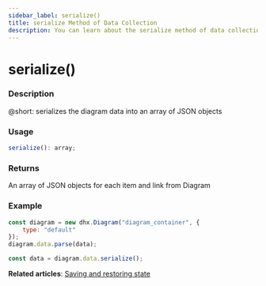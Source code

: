 ```yaml
---
sidebar_label: serialize()
title: serialize Method of Data Collection
description: You can learn about the serialize method of data collection in the documentation of the DHTMLX JavaScript Diagram library. Browse developer guides and API reference, try out code examples and live demos, and download a free 30-day evaluation version of DHTMLX Diagram.
---
```


# serialize()

### Description

@short: serializes the diagram data into an array of JSON objects

### Usage

~~~js
serialize(): array;
~~~

### Returns

An array of JSON objects for each item and link from Diagram

### Example

~~~js {6}
const diagram = new dhx.Diagram("diagram_container", {
    type: "default"
});
diagram.data.parse(data);

const data = diagram.data.serialize();
~~~

**Related articles**:  [Saving and restoring state](../../../guides/loading_data/#saving-and-restoring-state)
